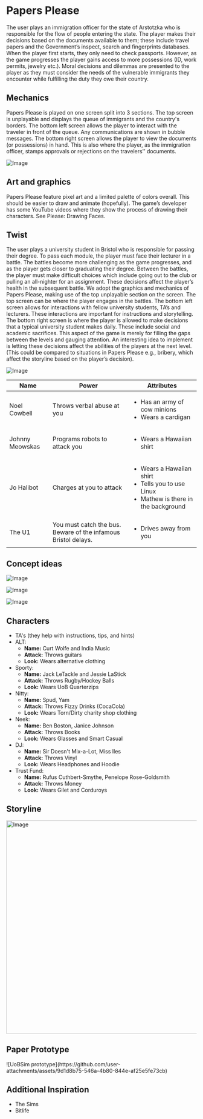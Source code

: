 <h1>Papers Please</h1> 
The user plays an immigration officer for the state of Arstotzka who is responsible for the flow of people entering the state.  The player makes their decisions based on the documents available to them; these include travel papers and the Government’s inspect, search and fingerprints databases.  When the player first starts, they only need to check passports. However, as the game progresses the player gains access to more possessions (ID, work permits, jewelry etc.). Moral decisions and dilemmas are presented to the player as they must consider the needs of the vulnerable immigrants they encounter while fulfilling the duty they owe their country.  

<h2>Mechanics</h2> 
Papers Please is played on one screen split into 3 sections. The top screen is unplayable and displays the queue of immigrants and the country's borders. The bottom left screen allows the player to interact with the traveler in front of the queue. Any communications are shown in bubble messages. The bottom right screen allows the player to view the documents (or possessions) in hand. This is also where the player, as the immigration officer, stamps approvals or rejections on the travelers'’ documents.  

![Image](https://github.com/user-attachments/assets/1e0ccc87-525c-4b3e-b4e4-4f2d97cc9679)

<h2>Art and graphics</h2> 
Papers Please feature pixel art and a limited palette of colors overall. This should be easier to draw and animate (hopefully). The game’s developer has some YouTube videos where they show the process of drawing their characters. See Please: Drawing Faces. 
 
<h2>Twist</h2> 
The user plays a university student in Bristol who is responsible for passing their degree. To pass each module, the player must face their lecturer in a battle. The battles become more challenging as the game progresses, and as the player gets closer to graduating their degree. Between the battles, the player must make difficult choices which include going out to the club or pulling an all-nighter for an assignment. These decisions affect the player’s health in the subsequent battle.  
We adopt the graphics and mechanics of Papers Please, making use of the top unplayable section on the screen. The top screen can be where the player engages in the battles. The bottom left screen allows for interactions with fellow university students, TA’s and lecturers. These interactions are important for instructions and storytelling. The bottom right screen is where the player is allowed to make decisions that a typical university student makes daily. These include social and academic sacrifices. This aspect of the game is merely for filling the gaps between the levels and gauging attention. An interesting idea to implement is letting these decisions affect the abilities of the players at the next level. (This could be compared to situations in Papers Please e.g., bribery, which affect the storyline based on the player’s decision). 

![Image](https://github.com/user-attachments/assets/749b0aa3-021d-472e-89e5-09455dc5b804)

<table>
  <thead>
    <tr>
      <th>Name</th>
      <th>Power</th>
      <th>Attributes</th>
    </tr>
  </thead>
  <tbody>
    <tr>
      <td>Noel Cowbell</td>
      <td>Throws verbal abuse at you</td>
      <td>
        <ul>
          <li>Has an army of cow minions</li>
          <li>Wears a cardigan</li>
        </ul>
      </td>
    </tr>
    <tr>
      <td>Johnny Meowskas</td>
      <td>Programs robots to attack you</td>
      <td>
        <ul>
          <li>Wears a Hawaiian shirt</li>
        </ul>
      </td>
    </tr>
    <tr>
      <td>Jo Halibot</td>
      <td>Charges at you to attack</td>
      <td>
        <ul>
          <li>Wears a Hawaiian shirt</li>
          <li>Tells you to use Linux</li>
          <li>Mathew is there in the background</li>
        </ul>
      </td>
    </tr>
    <tr>
      <td>The U1</td>
      <td>You must catch the bus. Beware of the infamous Bristol delays.</td>
      <td>
        <ul>
          <li>Drives away from you</li>
        </ul>
      </td>
    </tr>
  </tbody>
</table>

<h2>Concept ideas</h2>

![Image](https://github.com/user-attachments/assets/e2e42032-4ef7-4643-b40d-1896d0753f60)

![Image](https://github.com/user-attachments/assets/fcd500be-54c7-49d8-bdbf-12c731f266c3)

![Image](https://github.com/user-attachments/assets/30bc5fb6-2200-4e2f-b2ea-d6633ff2ccbf)

<h2>Characters</h2>
<ul>
  <li>TA's (they help with instructions, tips, and hints)</li>
  <li>
    ALT:
    <ul>
      <li><strong>Name:</strong> Curt Wolfe and India Music</li>
      <li><strong>Attack:</strong> Throws guitars</li>
      <li><strong>Look:</strong> Wears alternative clothing</li>
    </ul>
  </li>
  <li>
    Sporty:
    <ul>
      <li><strong>Name:</strong> Jack LeTackle and Jessie LaStick</li>
      <li><strong>Attack:</strong> Throws Rugby/Hockey Balls</li>
      <li><strong>Look:</strong> Wears UoB Quarterzips</li>
    </ul>
  </li>
  <li>
    Nitty:
    <ul>
      <li><strong>Name:</strong> Spud, Yam</li>
      <li><strong>Attack:</strong> Throws Fizzy Drinks (CocaCola)</li>
      <li><strong>Look:</strong> Wears Torn/Dirty charity shop clothing</li>
    </ul>
  </li>
  <li>
    Neek:
    <ul>
      <li><strong>Name:</strong> Ben Boston, Janice Johnson</li>
      <li><strong>Attack:</strong> Throws Books</li>
      <li><strong>Look:</strong> Wears Glasses and Smart Casual</li>
    </ul>
  </li>
  <li>
    DJ:
    <ul>
      <li><strong>Name:</strong> Sir Doesn't Mix-a-Lot, Miss Iles</li>
      <li><strong>Attack:</strong> Throws Vinyl</li>
      <li><strong>Look:</strong> Wears Headphones and Hoodie</li>
    </ul>
  </li>
  <li>
    Trust Fund:
    <ul>
      <li><strong>Name:</strong> Rufus Cuthbert-Smythe, Penelope Rose-Goldsmith</li>
      <li><strong>Attack:</strong> Throws Money</li>
      <li><strong>Look:</strong> Wears Gilet and Corduroys</li>
    </ul>
  </li>
</ul>

<h2>Storyline</h2>
<img width="563" alt="Image" src="https://github.com/user-attachments/assets/56cfe0ba-0e04-4b7c-b976-2198d4961511" />

<h2>Paper Prototype</h2>
![UoBSim prototype](https://github.com/user-attachments/assets/9d1d8b75-546a-4b80-844e-af25e5fe73cb)


<h2>Additional Inspiration</h2>
<ul>
  <li>The Sims</li>
  <li>Bitlife</li>
</ul>

